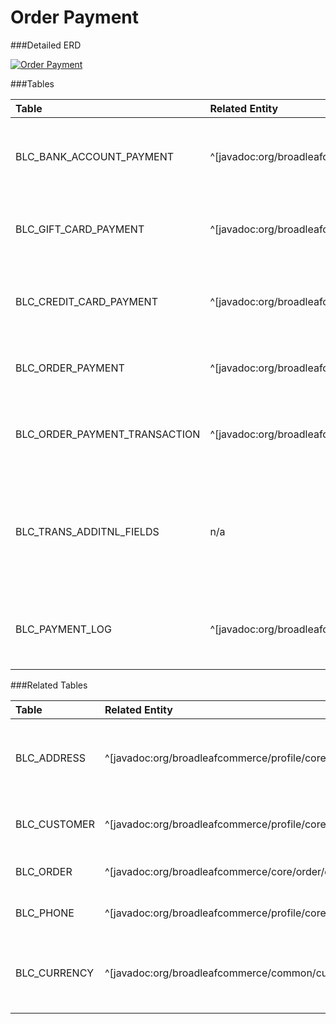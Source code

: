 # Order Payment

###Detailed ERD

[![Order Payment](dataModel/OrderPaymentDetailedERD.png)](_img/dataModel/OrderPaymentDetailedERD.png)

###Tables

| Table                        | Related Entity | Description                                         |
|:-----------------------------|:----------|:----------------------------------------------------|
|BLC\_BANK\_ACCOUNT\_PAYMENT      | ^[javadoc:org/broadleafcommerce/core/payment/domain/secure/BankAccountPayment]      | Contains data about a bank account used for payment  |
|BLC\_GIFT\_CARD\_PAYMENT         | ^[javadoc:org/broadleafcommerce/core/payment/domain/secure/GiftCardPayment]      | Contains data about a gift card used for payment  |
|BLC\_CREDIT\_CARD\_PAYMENT       | ^[javadoc:org/broadleafcommerce/core/payment/domain/secure/CreditCardPayment]      | Contains information about a credit card used for payment  |
|BLC\_ORDER\_PAYMENT             | ^[javadoc:org/broadleafcommerce/core/payment/domain/OrderPayment]      | Contains payment information for an order  |
|BLC\_ORDER\_PAYMENT\_TRANSACTION     | ^[javadoc:org/broadleafcommerce/core/payment/domain/PaymentTransaction]      | Contains transaction information related to an Order Payment  |
|BLC\_TRANS\_ADDITNL\_FIELDS | n/a      | Contains important Gateway Specific Payment Data for a particular Payment Transaction |
|BLC\_PAYMENT\_LOG               | ^[javadoc:org/broadleafcommerce/core/payment/domain/PaymentLog]      | Contains summary information for a payment instance  |

###Related Tables

| Table       | Related Entity   | Description                                         |
|:------------|:-----------------|:----------------------------------------------------|
|BLC\_ADDRESS  | ^[javadoc:org/broadleafcommerce/profile/core/domain/Address]          | Contains address information, e.g. city, state, and postal code  |
|BLC\_CUSTOMER | ^[javadoc:org/broadleafcommerce/profile/core/domain/Customer]          | Represents a customer in Broadleaf  |
|BLC\_ORDER    | ^[javadoc:org/broadleafcommerce/core/order/domain/Order]          | Represents an order in Broadleaf  |
|BLC\_PHONE    | ^[javadoc:org/broadleafcommerce/profile/core/domain/Phone]          | Represents a phone in Broadleaf  |
|BLC\_CURRENCY | ^[javadoc:org/broadleafcommerce/common/currency/domain/BroadleafCurrency]      | Contains currency information, such as code and if it's default  |
